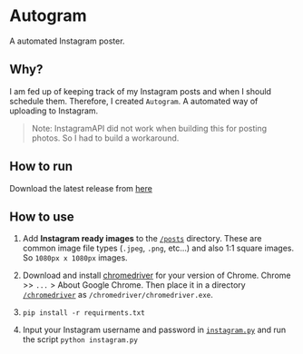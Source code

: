 # Autogram
A automated Instagram poster.

## Why?
I am fed up of keeping track of my Instagram posts and when I should schedule them. Therefore, I created `Autogram`.
A automated way of uploading to Instagram.

> Note: InstagramAPI did not work when building this for posting photos. So I had to build a workaround.

## How to run
Download the latest release from [here](https://github.com/IVIURRAY/Autogram/releases)

## How to use
1. Add __Instagram ready images__ to the [`/posts`](posts) directory. These are common image file types (`.jpeg`, `.png`, etc...)
and also 1:1 square images. So `1080px x 1080px` images.

2. Download and install [chromedriver](https://chromedriver.chromium.org/) for your version of Chrome. Chrome >> `...` > About Google Chrome.
Then place it in a directory [`/chromedriver`](chromedriver) as `/chromedriver/chromedriver.exe`.

3. `pip install -r requirments.txt`

4. Input your Instagram username and password in [`instagram.py`](instagram.py#L121) and run the script 
`python instagram.py` 
